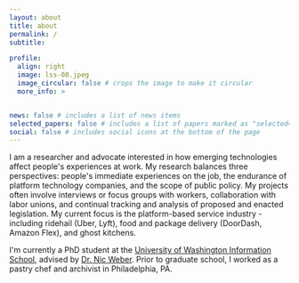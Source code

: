 ```yaml
---
layout: about
title: about
permalink: /
subtitle: 

profile:
  align: right
  image: lss-00.jpeg
  image_circular: false # crops the image to make it circular
  more_info: >


news: false # includes a list of news items
selected_papers: false # includes a list of papers marked as "selected={true}"
social: false # includes social icons at the bottom of the page
---
```


I am a researcher and advocate interested in how emerging technologies affect people's experiences at work. My research balances three perspectives: people's immediate experiences on the job, the endurance of platform technology companies, and the scope of public policy. My projects often involve interviews or focus groups with workers, collaboration with labor unions, and continual tracking and analysis of proposed and enacted legislation. My current focus is the platform-based service industry - including ridehail (Uber, Lyft), food and package delivery (DoorDash, Amazon Flex), and ghost kitchens.

I'm currently a PhD student at the [University of Washington Information School](https://ischool.uw.edu/), advised by [Dr. Nic Weber](https://ischool.uw.edu/people/faculty/profile/nmweber). Prior to graduate school, I worked as a pastry chef and archivist in Philadelphia, PA. 

